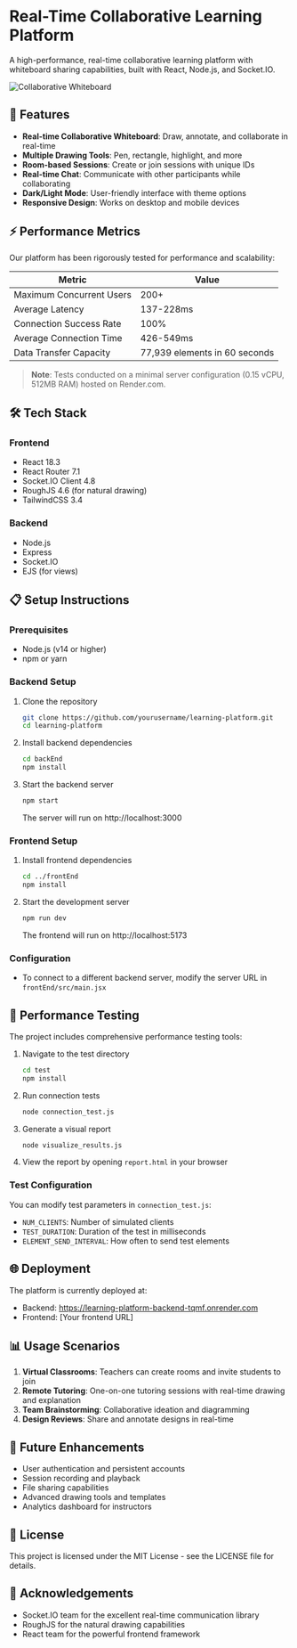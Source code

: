 # Real-Time Collaborative Learning Platform

A high-performance, real-time collaborative learning platform with whiteboard sharing capabilities, built with React, Node.js, and Socket.IO.

![Collaborative Whiteboard](https://via.placeholder.com/800x400?text=Collaborative+Learning+Platform)

## 🚀 Features

- **Real-time Collaborative Whiteboard**: Draw, annotate, and collaborate in real-time
- **Multiple Drawing Tools**: Pen, rectangle, highlight, and more
- **Room-based Sessions**: Create or join sessions with unique IDs
- **Real-time Chat**: Communicate with other participants while collaborating
- **Dark/Light Mode**: User-friendly interface with theme options
- **Responsive Design**: Works on desktop and mobile devices

## ⚡ Performance Metrics

Our platform has been rigorously tested for performance and scalability:

| Metric                   | Value                         |
| ------------------------ | ----------------------------- |
| Maximum Concurrent Users | 200+                          |
| Average Latency          | 137-228ms                     |
| Connection Success Rate  | 100%                          |
| Average Connection Time  | 426-549ms                     |
| Data Transfer Capacity   | 77,939 elements in 60 seconds |

> **Note**: Tests conducted on a minimal server configuration (0.15 vCPU, 512MB RAM) hosted on Render.com.

## 🛠️ Tech Stack

### Frontend

- React 18.3
- React Router 7.1
- Socket.IO Client 4.8
- RoughJS 4.6 (for natural drawing)
- TailwindCSS 3.4

### Backend

- Node.js
- Express
- Socket.IO
- EJS (for views)

## 📋 Setup Instructions

### Prerequisites

- Node.js (v14 or higher)
- npm or yarn

### Backend Setup

1. Clone the repository

   ```bash
   git clone https://github.com/yourusername/learning-platform.git
   cd learning-platform
   ```

2. Install backend dependencies

   ```bash
   cd backEnd
   npm install
   ```

3. Start the backend server
   ```bash
   npm start
   ```
   The server will run on http://localhost:3000

### Frontend Setup

1. Install frontend dependencies

   ```bash
   cd ../frontEnd
   npm install
   ```

2. Start the development server
   ```bash
   npm run dev
   ```
   The frontend will run on http://localhost:5173

### Configuration

- To connect to a different backend server, modify the server URL in `frontEnd/src/main.jsx`

## 🧪 Performance Testing

The project includes comprehensive performance testing tools:

1. Navigate to the test directory

   ```bash
   cd test
   npm install
   ```

2. Run connection tests

   ```bash
   node connection_test.js
   ```

3. Generate a visual report

   ```bash
   node visualize_results.js
   ```

4. View the report by opening `report.html` in your browser

### Test Configuration

You can modify test parameters in `connection_test.js`:

- `NUM_CLIENTS`: Number of simulated clients
- `TEST_DURATION`: Duration of the test in milliseconds
- `ELEMENT_SEND_INTERVAL`: How often to send test elements

## 🌐 Deployment

The platform is currently deployed at:

- Backend: https://learning-platform-backend-tqmf.onrender.com
- Frontend: [Your frontend URL]

## 📊 Usage Scenarios

1. **Virtual Classrooms**: Teachers can create rooms and invite students to join
2. **Remote Tutoring**: One-on-one tutoring sessions with real-time drawing and explanation
3. **Team Brainstorming**: Collaborative ideation and diagramming
4. **Design Reviews**: Share and annotate designs in real-time

## 🔮 Future Enhancements

- User authentication and persistent accounts
- Session recording and playback
- File sharing capabilities
- Advanced drawing tools and templates
- Analytics dashboard for instructors

## 📄 License

This project is licensed under the MIT License - see the LICENSE file for details.

## 🙏 Acknowledgements

- Socket.IO team for the excellent real-time communication library
- RoughJS for the natural drawing capabilities
- React team for the powerful frontend framework
